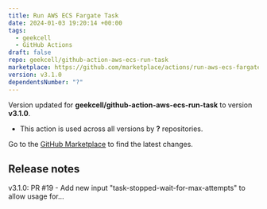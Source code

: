 ```yaml
---
title: Run AWS ECS Fargate Task
date: 2024-01-03 19:20:14 +00:00
tags:
  - geekcell
  - GitHub Actions
draft: false
repo: geekcell/github-action-aws-ecs-run-task
marketplace: https://github.com/marketplace/actions/run-aws-ecs-fargate-task
version: v3.1.0
dependentsNumber: "?"
---
```



Version updated for **geekcell/github-action-aws-ecs-run-task** to version **v3.1.0**.
- This action is used across all versions by **?** repositories.

Go to the [GitHub Marketplace](https://github.com/marketplace/actions/run-aws-ecs-fargate-task) to find the latest changes.

## Release notes

v3.1.0: PR #19 - Add new input "task-stopped-wait-for-max-attempts" to allow usage for…
